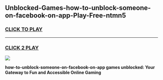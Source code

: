
## Unblocked-Games-how-to-unblock-someone-on-facebook-on-app-Play-Free-ntmn5
<h3>
<a href="https://premium76.site?title=how-to-unblock-someone-on-facebook-on-app&ref=20M">CLICK TO PLAY</a></h3>
<hr>

<h3>
<a href="https://premium76.site?title=how-to-unblock-someone-on-facebook-on-app&ref=20M">CLICK 2 PLAY</a>
  
</h3>

<a href="https://premium76.site?title=how-to-unblock-someone-on-facebook-on-app&ref=19M"><img src="https://clearcache.store/games.png"></a>


**how-to-unblock-someone-on-facebook-on-app games unblocked: Your Gateway to Fun and Accessible Online Gaming**
